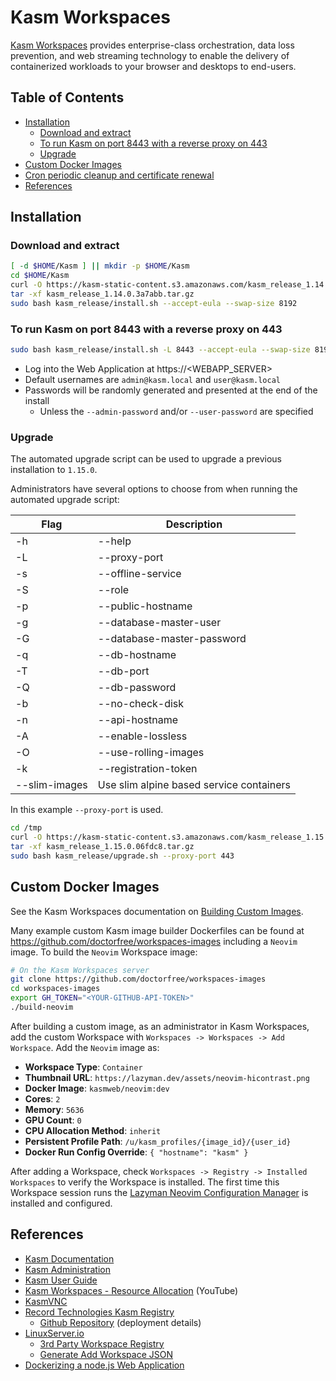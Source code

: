 # Kasm Workspaces

[Kasm Workspaces](https://kasmweb.com) provides enterprise-class orchestration,
data loss prevention, and web streaming technology to enable the delivery of
containerized workloads to your browser and desktops to end-users.

## Table of Contents

- [Installation](#installation)
  - [Download and extract](#download-and-extract)
  - [To run Kasm on port 8443 with a reverse proxy on 443](#to-run-kasm-on-port-8443-with-a-reverse-proxy-on-443)
  - [Upgrade](#upgrade)
- [Custom Docker Images](#custom-docker-images)
- [Cron periodic cleanup and certificate renewal](cron/README.md)
- [References](#references)

## Installation

### Download and extract

```bash
[ -d $HOME/Kasm ] || mkdir -p $HOME/Kasm
cd $HOME/Kasm
curl -O https://kasm-static-content.s3.amazonaws.com/kasm_release_1.14.0.3a7abb.tar.gz
tar -xf kasm_release_1.14.0.3a7abb.tar.gz
sudo bash kasm_release/install.sh --accept-eula --swap-size 8192
```

### To run Kasm on port 8443 with a reverse proxy on 443

```bash
sudo bash kasm_release/install.sh -L 8443 --accept-eula --swap-size 8192
```

- Log into the Web Application at https://<WEBAPP_SERVER>
- Default usernames are `admin@kasm.local` and `user@kasm.local`
- Passwords will be randomly generated and presented at the end of the install
  - Unless the `--admin-password` and/or `--user-password` are specified

### Upgrade

The automated upgrade script can be used to upgrade a previous installation to `1.15.0`.

Administrators have several options to choose from when running the automated upgrade script:

| **Flag**                      | **Description** |
| ----------------------------- | --------------- |
| -h|--help                     | Display this help menu |
| -L|--proxy-port               | Default Proxy Listening Port |
| -s|--offline-service          | Path to the tar.gz service images offline installer |
| -S|--role                     | Role to Upgrade: `app|db|agent|remote_db|guac|proxy` |
| -p|--public-hostname | Agent/Component `IP/Hostname` used to register with deployment. |
| -g|--database-master-user     | Database master username required for remote DB |
| -G|--database-master-password | Database master password required for remote DB |
| -q|--db-hostname              | Database Hostname needed when upgrading agent and pulling images |
| -T|--db-port                  | Database port needed when upgrading agent and pulling images (default 5432) |
| -Q|--db-password              | Database Password needed when upgrading agent and pulling images |
| -b|--no-check-disk            | Do not check disk space |
| -n|--api-hostname             | Set API server hostname |
| -A|--enable-lossless          | Enable lossless streaming option (1.12 and above) |
| -O|--use-rolling-images       | Use rolling Service images |
| -k|--registration-token       | Register a component with an existing deployment. |
| --slim-images                 | Use slim alpine based service containers |

In this example `--proxy-port` is used.

```bash
cd /tmp
curl -O https://kasm-static-content.s3.amazonaws.com/kasm_release_1.15.0.06fdc8.tar.gz
tar -xf kasm_release_1.15.0.06fdc8.tar.gz
sudo bash kasm_release/upgrade.sh --proxy-port 443
```

## Custom Docker Images

See the Kasm Workspaces documentation on
[Building Custom Images](https://kasmweb.com/docs/latest/how_to/building_images.html#).

Many example custom Kasm image builder Dockerfiles can be found at
https://github.com/doctorfree/workspaces-images including a `Neovim` image.
To build the `Neovim` Workspace image:

```bash
# On the Kasm Workspaces server
git clone https://github.com/doctorfree/workspaces-images
cd workspaces-images
export GH_TOKEN="<YOUR-GITHUB-API-TOKEN>"
./build-neovim
```

After building a custom image, as an administrator in Kasm Workspaces,
add the custom Workspace with `Workspaces -> Workspaces -> Add Workspace`.
Add the `Neovim` image as:

- **Workspace Type**: `Container`
- **Thumbnail URL**: `https://lazyman.dev/assets/neovim-hicontrast.png`
- **Docker Image**: `kasmweb/neovim:dev`
- **Cores**: `2`
- **Memory**: `5636`
- **GPU Count**: `0`
- **CPU Allocation Method**: `inherit`
- **Persistent Profile Path**: `/u/kasm_profiles/{image_id}/{user_id}`
- **Docker Run Config Override**: `{ "hostname": "kasm" }`

After adding a Workspace, check `Workspaces -> Registry -> Installed Workspaces`
to verify the Workspace is installed. The first time this Workspace session runs
the [Lazyman Neovim Configuration Manager](https://github.com/doctorfree/nvim-lazyman)
is installed and configured.

## References

- [Kasm Documentation](https://www.kasmweb.com/docs/latest/index.html)
- [Kasm Administration](https://www.kasmweb.com/docs/latest/admin_guide.html)
- [Kasm User Guide](https://www.kasmweb.com/docs/latest/user_guide.html)
- [Kasm Workspaces - Resource Allocation](https://youtu.be/lv85XZ8EdjY?si=xcSfB-EWtu-2tIHQ) (YouTube)
- [KasmVNC](https://www.kasmweb.com/kasmvnc)
- [Record Technologies Kasm Registry](https://doctorfree.github.io/kasm-registry/1.0)
  - [Github Repository](https://github.com/doctorfree/kasm-registry) (deployment details)
- [LinuxServer.io](https://www.linuxserver.io)
  - [3rd Party Workspace Registry](https://kasmregistry.linuxserver.io)
  - [Generate Add Workspace JSON](https://kasmregistry.linuxserver.io/1.0/new)
- [Dockerizing a node.js Web Application](https://semaphoreci.com/community/tutorials/dockerizing-a-node-js-web-application)
